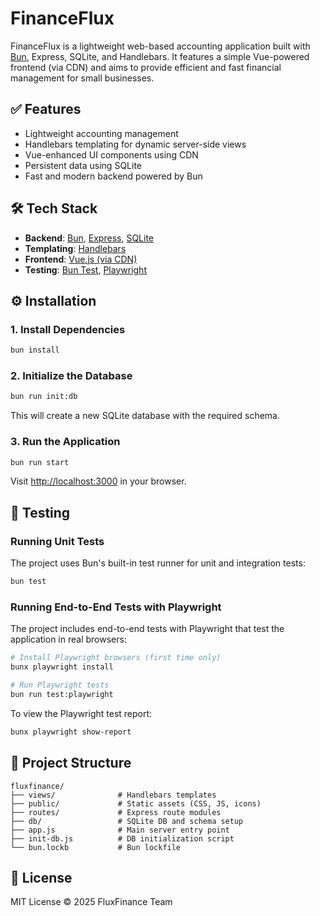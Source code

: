 # FinanceFlux

FinanceFlux is a lightweight web-based accounting application built with [Bun](https://bun.sh/), Express, SQLite, and Handlebars. It features a simple Vue-powered frontend (via CDN) and aims to provide efficient and fast financial management for small businesses.

## ✅ Features

* Lightweight accounting management
* Handlebars templating for dynamic server-side views
* Vue-enhanced UI components using CDN
* Persistent data using SQLite
* Fast and modern backend powered by Bun

## 🛠 Tech Stack

* **Backend**: [Bun](https://bun.sh/), [Express](https://expressjs.com/), [SQLite](https://www.sqlite.org/)
* **Templating**: [Handlebars](https://handlebarsjs.com/)
* **Frontend**: [Vue.js (via CDN)](https://cdn.jsdelivr.net/npm/vue@3)
* **Testing**: [Bun Test](https://bun.sh/docs/cli/test), [Playwright](https://playwright.dev/)


## ⚙️ Installation

### 1. Install Dependencies

```bash
bun install
```

### 2. Initialize the Database

```bash
bun run init:db
```

This will create a new SQLite database with the required schema.

### 3. Run the Application

```bash
bun run start
```

Visit [http://localhost:3000](http://localhost:3000) in your browser.

## 🧪 Testing

### Running Unit Tests

The project uses Bun's built-in test runner for unit and integration tests:

```bash
bun test
```

### Running End-to-End Tests with Playwright

The project includes end-to-end tests with Playwright that test the application in real browsers:

```bash
# Install Playwright browsers (first time only)
bunx playwright install

# Run Playwright tests
bun run test:playwright
```

To view the Playwright test report:

```bash
bunx playwright show-report
```

## 📁 Project Structure

```
fluxfinance/
├── views/              # Handlebars templates
├── public/             # Static assets (CSS, JS, icons)
├── routes/             # Express route modules
├── db/                 # SQLite DB and schema setup
├── app.js              # Main server entry point
├── init-db.js          # DB initialization script
└── bun.lockb           # Bun lockfile
```


## 📃 License

MIT License © 2025 FluxFinance Team